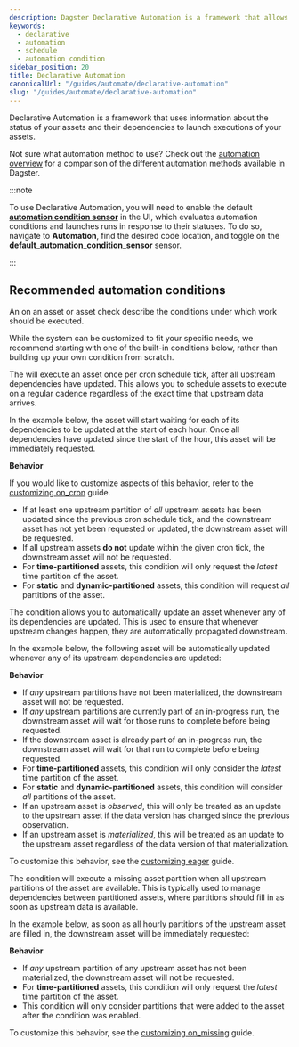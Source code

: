 ```yaml
---
description: Dagster Declarative Automation is a framework that allows you to access information about events that impact the status of your assets, and the dependencies between them.
keywords:
  - declarative
  - automation
  - schedule
  - automation condition
sidebar_position: 20
title: Declarative Automation
canonicalUrl: "/guides/automate/declarative-automation"
slug: "/guides/automate/declarative-automation"
---
```


Declarative Automation is a framework that uses information about the status of your assets and their dependencies to launch executions of your assets.

Not sure what automation method to use? Check out the [automation overview](/guides/automate) for a comparison of the different automation methods available in Dagster.

:::note

To use Declarative Automation, you will need to enable the default **[automation condition sensor](/guides/automate/declarative-automation/automation-condition-sensors)** in the UI, which evaluates automation conditions and launches runs in response to their statuses. To do so, navigate to **Automation**, find the desired code location, and toggle on the **default_automation_condition_sensor** sensor.

:::

## Recommended automation conditions

An <PyObject section="assets" module="dagster" object="AutomationCondition" /> on an asset or asset check describe the conditions under which work should be executed.

While the system can be customized to fit your specific needs, we recommend starting with one of the built-in conditions below, rather than building up your own condition from scratch.

<Tabs>
  <TabItem value="on_cron" label="on_cron" default>

The <PyObject section="assets" module="dagster" object="AutomationCondition.on_cron" /> will execute an asset once per cron schedule tick, after all upstream dependencies have updated. This allows you to schedule assets to execute on a regular cadence regardless of the exact time that upstream data arrives.

In the example below, the asset will start waiting for each of its dependencies to be updated at the start of each hour. Once all dependencies have updated since the start of the hour, this asset will be immediately requested.

<CodeExample
  path="docs_snippets/docs_snippets/concepts/declarative_automation/on_cron/basic.py"
  title="src/<project_name>/defs/assets.py"
/>

**Behavior**

If you would like to customize aspects of this behavior, refer to the [customizing on_cron](/guides/automate/declarative-automation/customizing-automation-conditions/customizing-on-cron-condition) guide.

- If at least one upstream partition of _all_ upstream assets has been updated since the previous cron schedule tick, and the downstream asset has not yet been requested or updated, the downstream asset will be requested.
- If all upstream assets **do not** update within the given cron tick, the downstream asset will not be requested.
- For **time-partitioned** assets, this condition will only request the _latest_ time partition of the asset.
- For **static** and **dynamic-partitioned** assets, this condition will request _all_ partitions of the asset.

</TabItem>

<TabItem value="eager" label="eager">

The <PyObject section="assets" module="dagster" object="AutomationCondition.eager" /> condition allows you to automatically update an asset whenever any of its dependencies are updated. This is used to ensure that whenever upstream changes happen, they are automatically propagated downstream.

In the example below, the following asset will be automatically updated whenever any of its upstream dependencies are updated:

<CodeExample
  path="docs_snippets/docs_snippets/concepts/declarative_automation/eager/basic.py"
  title="src/<project_name>/defs/assets.py"
/>

**Behavior**

- If _any_ upstream partitions have not been materialized, the downstream asset will not be requested.
- If _any_ upstream partitions are currently part of an in-progress run, the downstream asset will wait for those runs to complete before being requested.
- If the downstream asset is already part of an in-progress run, the downstream asset will wait for that run to complete before being requested.
- For **time-partitioned** assets, this condition will only consider the _latest_ time partition of the asset.
- For **static** and **dynamic-partitioned** assets, this condition will consider _all_ partitions of the asset.
- If an upstream asset is _observed_, this will only be treated as an update to the upstream asset if the data version has changed since the previous observation.
- If an upstream asset is _materialized_, this will be treated as an update to the upstream asset regardless of the data version of that materialization.

To customize this behavior, see the [customizing eager](/guides/automate/declarative-automation/customizing-automation-conditions/customizing-eager-condition) guide.

</TabItem>

  <TabItem value="on_missing" label="on_missing">

The <PyObject section="assets" module="dagster" object="AutomationCondition.on_missing" /> condition will execute a missing asset partition when all upstream partitions of the asset are available. This is typically used to manage dependencies between partitioned assets, where partitions should fill in as soon as upstream data is available.

In the example below, as soon as all hourly partitions of the upstream asset are filled in, the downstream asset will be immediately requested:

<CodeExample
  path="docs_snippets/docs_snippets/concepts/declarative_automation/on_missing/basic.py"
  title="src/<project_name>/defs/assets.py"
/>

**Behavior**

- If _any_ upstream partition of any upstream asset has not been materialized, the downstream asset will not be requested.
- For **time-partitioned** assets, this condition will only request the _latest_ time partition of the asset.
- This condition will only consider partitions that were added to the asset after the condition was enabled.

To customize this behavior, see the [customizing on_missing](/guides/automate/declarative-automation/customizing-automation-conditions/customizing-on-missing-condition) guide.

</TabItem>

</Tabs>
